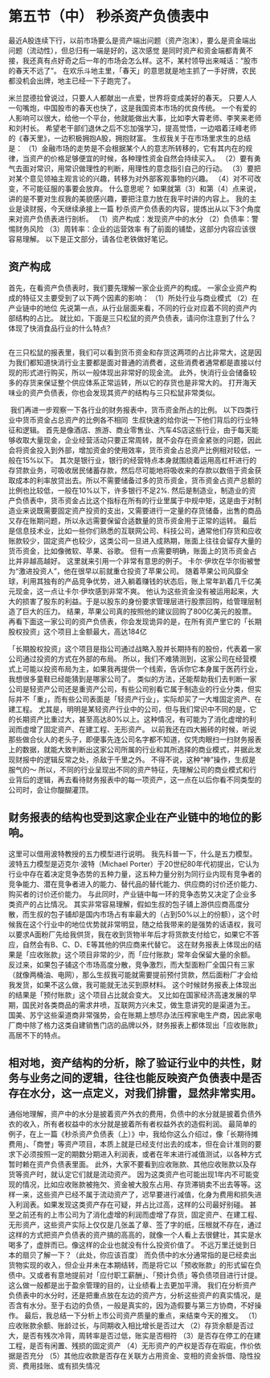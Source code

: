 # 第五节（中） 秒杀资产负债表中
最近A股连续下行，以前市场要么是资产端出问题（资产泡沫），要么是资金端出问题（流动性），但总归有一端是好的，这次感觉
是同时资产和资金端都青黄不接，我还真有点好奇之后一年的市场会怎么样。这不，某村领导出来喊话：“股市的春天不远了”。
在欢乐斗地主里，「春天」的意思就是地主抓了一手好牌，农民都没机会出牌，地主已经一下子跑完了。


米兰昆德拉曾说过，只要人人都献出一点爱，世界将变成美好的春天。
只要人人一句嘴炮，中国股市的春天也快了，这是我国资本市场的优良传统。
一个有爱的人影响可以很大，给他一个平台，他就能做出大事，比如李大霄老师、李笑来老师和刘村长。
希望老干部们退休之后不忘加强学习，提高觉悟，一边唱着汪峰老师的《春天里》，一边积极拥抱A股，拥抱财富。
生叔我关于在市场里求生的总结是：
（1）金融市场的走势是不会根据某个人的意志所转移的，它有其内在的规律，当资产的价格足够便宜的时候，各种理性资金自然会持续买入。
（2）要有勇气去面对常识，用常识做理性的判断，用理性的意念指引自己的行动。
（3）要把对某个意见领袖主观言论的兴趣，转移为对外部客观事物的兴趣。
（4）对不可改变，不可能征服的事要会放弃。
什么意思呢？
如果就第（3）和第（4）点来说，讲的是不要对生叔我的美貌感兴趣，要把注意力放在我平时讲的内容上。
我的主业是读财报，今天继续承接上一篇   秒杀资产负债表的内容，提炼出从以下3个角度来对资产负债表进行剖析。
（1）资产构成：发现资产中的水分
（2）负债率：警惕财务风险
（3）周转率：企业的运营效率
有了前面的铺垫，这部分内容应该很容易理解。
以下是正文部分，请各位老铁做好笔记。

## 资产构成
首先，在看资产负债表时，我们要先理解一家企业资产的构成。
一家企业资产构成的特征又主要受到了以下两个因素的影响：
（1）所处行业与商业模式
（2）在产业链中的地位
先说第一点，从行业层面来看，不同的行业对应着不同的资产内部结构的占比。
就比如，下面是三只松鼠的资产负债表，请问你注意到了什么？体现了快消食品行业的什么特点?

<img :src="$withBase('/images/zichan/5.jpg')" >

在三只松鼠的报表里，我们可以看到货币资金和存货这两项的占比非常大，这是因为我们都知道快消行业主要都是面对普通的消费者，这些消费者通常都是直接以付现的形式进行购买，所以一般体现出非常好的现金流。
此外，快消行业会储备较多的存货来保证整个供应体系正常运转，所以它的存货也是非常大的。
打开海天味业的资产负债表，你也会发现其资产的结构与三只松鼠非常类似。


<img :src="$withBase('/images/zichan/6.jpg')" >
我们再进一步观察一下各行业的财务报表中，货币资金所占的比例。
以下四类行业中货币资金占总资产的比例各不相同

<img :src="$withBase('/images/zichan/7.jpg')" >
生叔快速的给你说一下他们背后的行业特征和逻辑。
首先是像酒店、旅游、商业零售业、汽车4S店这些行业，由于每天能够收取大量现金，企业经营活动只要正常周转，就不会存在资金紧张的问题，因此会将资金投入到外部，增加资金的使用效率，货币资金占总资产比例相对较低，一般在15%以下。
其次是银行业，银行的经营特点本身就围绕着运用高杠杆进行的存贷款业务，可吸收居民储蓄存款，然后尽可能地将吸收来的存款以数倍于资金获取成本的利率放贷出去。所以不需要储备过多的货币资金，货币资金占资产总额的比例也比较低，一般在10%以下，许多银行不足2%.
然后是制造业，制造业的资产负债表中，货币资金占比这个指标在所有的行业里属于中规中矩，这是由于对制造业来说既需要固定资产投资的支出，又需要进行一定量的存货储备，出售的商品又存在账期问题，所以永远需要保留合适数量的货币资金用于正常的运转。
最后是信息技术业，比如一些你们熟悉的互联网公司、科技公司，通常他们存货和应收账款较少，固定资产也较少，这类公司一旦进入成熟期，账面上往往会留存大量的货币资金，比如像微软、苹果、谷歌。
但有一点需要明确，账面上的货币资金占比并非越高越好。
这里就来引用一个非常有意思的例子。
卡尔·伊坎在华尔街被誉为“激进投资人”，他在很早以前就重仓投资了苹果公司。
随着苹果公司风靡全球，利用其独有的产品竞争优势，进入躺着赚钱的状态后，账上常年趴着几千亿美元现金，这一点让卡尔·伊坎感到非常不爽。
他认为这些资金没有被运用起来，大大的损害了股东的利益。于是以股东的身份要求管理层进行股票回购，给管理层制造了巨大的压力。
结果，苹果公司真的按照他的建议回购了800亿美元的股票。
再看下面这一家公司的资产负债表，你会发现诡异的是，在所有资产里它的「长期股权投资」这个项目上金额最大，高达184亿


<img :src="$withBase('/images/zichan/8.jpg')" >

「长期股权投资」这个项目是指公司通过战略入股并长期持有的股份，代表着一家公司通过投资的方式在外部的布局。
所以，我们不难猜测到，这家公司在经营模式上可能以投资布局为主，如果我再提供一个线索，告诉你它本身属于医药行业，我想很多童鞋已经能猜到是哪家公司了。
类似的方法，还能帮助我们去判断一家公司是轻资产公司还是重资产公司，有些公司别看它属于制造业的行业分类，但实际并不「重」，而有些公司表面是「轻资产行业」，实际却买了一大堆固定资产、在建工程。
尤其是，明明是某轻资产行业中的公司，但与我们常识中不同的是，它的长期资产比重过大，甚至高达80%以上。这种情况，有可能为了消化虚增的利润而虚增了固定资产、在建工程、无形资产。
以前我还在四大搬砖的时候，听说那些做合伙人的老头子，即便事先连公司名字都不知道，仅凭肉眼扫一扫财务报表上的数据，就能大致判断出这家公司所属的行业和其所选择的商业模式，并据此发现财报中的逻辑反常之处，杀敌于千里之外。
不得不说，这种“神”操作，生叔是服气的～
所以，不同的行业呈现出不同的资产特征，先理解公司的商业模式和行业背后的逻辑，再去看待财务报表中的每一项资产，这一点在以后你看不同类型的公司时，会让你醍醐灌顶。

## 财务报表的结构也受到这家企业在产业链中的地位的影响。
这里可以借用波特教授的五力模型进行说明。
我先科普一下，什么是五力模型。
波特五力模型是迈克尔·波特（Michael Porter）于20世纪80年代初提出，它认为行业中存在着决定竞争态势的五种力量，这五种力量分别为同行业内现有竞争者的竞争能力、潜在竞争者进入的能力、替代品的替代能力、供应商的讨价还价能力、购买者的讨价还价能力。
与此同时，产业链中每一环的竞争态势又决定了企业多类资产的占比情况。
其实非常容易理解，假如生叔的包子铺上游供应商高度分散，而生叔的包子铺却是国内市场占有率最大的（占到50%以上的份额），这个时候我在这个行业中的地位优势就非常明显，随之给我带来的是强势的话语权，我可以要求A面粉厂先给我供货，我在收到货物半年后才将货款支付给它，如果它不答应，自然会有B、C、D、E等其他的供应商来代替它。
这在财务报表上体现出的结果是「应收账款」这个项目非常的少，而「应付账款」常年会保留大量的余额。
反过来，如果包子铺这个市场高度分散，竞争激烈，而大型面粉厂全国只有三家（就像两桶油、电网），那么生叔我可能就需要提前预付货款，然后面粉厂才会给我发货，如果不这么做，我可能就无法买到原材料。
这个时候财务报表上体现出的结果是「预付账款」这个项目占比就会变大。
又比如在国家经济高速发展的早期，国民对各类商品的需求井喷，互联网方兴未艾，做生意讲究的是渠道为王。
国美、苏宁这些渠道商非常强势，会在账期上想尽办法压榨家电生产商，因此家电厂商中除了格力这类自建销售门店的品牌以外，财务报表上都体现出「应收账款」高居不下的特点。

## 相对地，资产结构的分析，除了验证行业中的共性，财务与业务之间的逻辑，往往也能反映资产负债表中是否存在水分，这一点定义，对我们排雷，显然非常实用。
通俗地理解，资产中的水分是披着资产外衣的费用，负债中的水分就是披着负债外衣的收入，所有者权益中的水分就是披着所有者权益外衣的造假利润。
最简单的例子，在上一篇《秒杀资产负债表（上）》中，我给你这么介绍过，像「长期待摊费用」、「商誉」等资产项目，本质上就是已经支付出去的成本，但在会计准则的要求下必须按照一定的期数分期进入利润表，或者在年末进行减值测试，以各种方式暂时赖在资产负债表里面。
此外，大家不要看到应收账款、其他应收账款以及存货等资产时，就认定它们就是流动资产。
因为这类资产也可能出现1年内不可能变现的情况，比如应收账款被拖欠、资金被大股东占用、存货滞销卖不出去等等。这样一来，这些资产已经不属于流动资产了，迟早要进行减值，化身为费用和损失进入利润表。如果发现这类资产存在可疑，并占比过高，这样的公司最好别碰。
甚至之前还有的上市公司为了消化虚增的利润而虚增了存货，固定资产、在建工程、无形资产，这些资产实际上仅仅是几张盖了章、签了字的纸，压根就不存在，通过这样的方式把资产负债表的资产搞的高高的，就像一个人看上去很健壮，其实是水喝多了，虚胖而已。像这样的企业也就没有什么投资价值了。
不远万里迁徙到日本的扇贝了解一下？（此处，你应该百度）
而负债中的水分通常指的是已经卖出货物实现的收入，但企业并未在本期结转，而是将它以「预收账款」的形式留在负债中。又或者有意地提前对「应付职工薪酬」、「预计负债」等负债项目进行计提。这么做一般都是出于盈余管理的目的，让业绩看上去更加平滑。
我们在分析资产负债表中的水分时，还是把重点放在左边的资产方，分析这些资产的真实情况，是否含有水分。至于右边的负债，一般是真实的，因为造假要与第三方协商，不好操作。
最后，我总结一下分析上市公司资产质量的重点，来结束今天的推文。
（1）应收账款余额、账龄过长，与同期收入相比增长是否过大
（2）存货余额是否过大，是否有残次冷背，周转率是否过低，账实是否相符
（3）是否存在停工的在建工程，是否有闲置、残损的固定资产
（4）无形资产的产权是否存在瑕疵，作价依据是否充分
（5）其他应收款是否存在关联方占用资金、变相的资金拆借、隐性投资、费用挂账、或有损失情况

